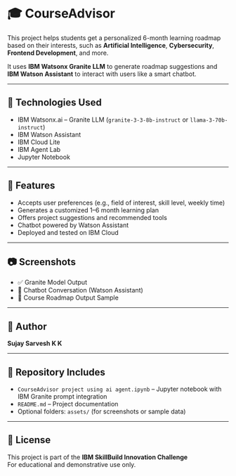 # 🎓 CourseAdvisor

This project helps students get a personalized 6-month learning roadmap based on their interests, such as **Artificial Intelligence**, **Cybersecurity**, **Frontend Development**, and more.

It uses **IBM Watsonx Granite LLM** to generate roadmap suggestions and **IBM Watson Assistant** to interact with users like a smart chatbot.

---

## 🔧 Technologies Used

- IBM Watsonx.ai – Granite LLM (`granite-3-3-8b-instruct` or `llama-3-70b-instruct`)
- IBM Watson Assistant
- IBM Cloud Lite
- IBM Agent Lab
- Jupyter Notebook

---

## 🚀 Features

- Accepts user preferences (e.g., field of interest, skill level, weekly time)
- Generates a customized 1–6 month learning plan
- Offers project suggestions and recommended tools
- Chatbot powered by Watson Assistant
- Deployed and tested on IBM Cloud

---

## 📷 Screenshots

- ✅ Granite Model Output
- 💬 Chatbot Conversation (Watson Assistant)
- 📘 Course Roadmap Output Sample

---

## 👤 Author

**Sujay Sarvesh K K**

---

## 📁 Repository Includes

- `CourseAdvisor project using ai agent.ipynb` – Jupyter notebook with IBM Granite prompt integration
- `README.md` – Project documentation
- Optional folders: `assets/` (for screenshots or sample data)

---

## 📄 License

This project is part of the **IBM SkillBuild Innovation Challenge**  
For educational and demonstrative use only.
